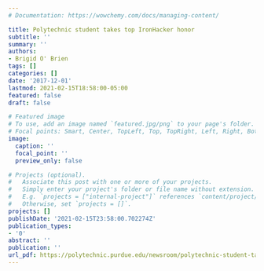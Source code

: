 ```yaml
---
# Documentation: https://wowchemy.com/docs/managing-content/

title: Polytechnic student takes top IronHacker honor
subtitle: ''
summary: ''
authors:
- Brigid O' Brien
tags: []
categories: []
date: '2017-12-01'
lastmod: 2021-02-15T18:58:00-05:00
featured: false
draft: false

# Featured image
# To use, add an image named `featured.jpg/png` to your page's folder.
# Focal points: Smart, Center, TopLeft, Top, TopRight, Left, Right, BottomLeft, Bottom, BottomRight.
image:
  caption: ''
  focal_point: ''
  preview_only: false

# Projects (optional).
#   Associate this post with one or more of your projects.
#   Simply enter your project's folder or file name without extension.
#   E.g. `projects = ["internal-project"]` references `content/project/deep-learning/index.md`.
#   Otherwise, set `projects = []`.
projects: []
publishDate: '2021-02-15T23:58:00.702274Z'
publication_types:
- '0'
abstract: ''
publication: ''
url_pdf: https://polytechnic.purdue.edu/newsroom/polytechnic-student-takes-top-ironhacker-honor
---
```

